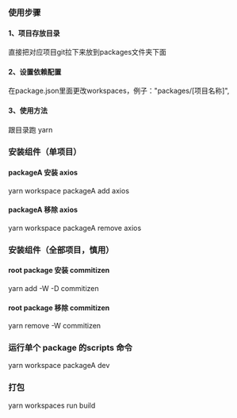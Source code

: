 ### 使用步骤
#### 1、项目存放目录

直接把对应项目git拉下来放到packages文件夹下面
#### 2、设置依赖配置
在package.json里面更改workspaces，例子："packages/[项目名称]",

#### 3、使用方法
跟目录跑 yarn  

### 安装组件（单项目）
#### packageA 安装 axios
yarn workspace packageA add axios

#### packageA 移除 axios
yarn workspace packageA remove axios

### 安装组件（全部项目，慎用）
#### root package 安装 commitizen
yarn add -W -D commitizen

#### root package 移除 commitizen
yarn remove -W commitizen


### 运行单个 package 的scripts 命令
yarn workspace packageA dev


### 打包
yarn workspaces run build


